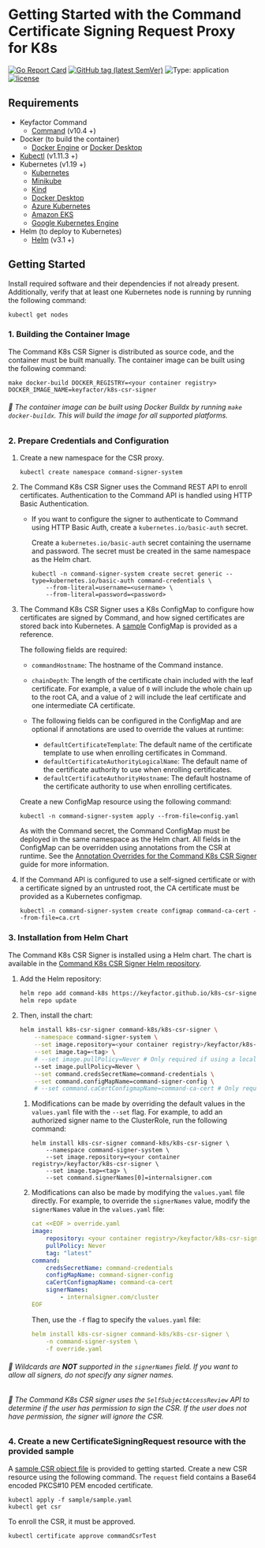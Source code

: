 # Getting Started with the Command Certificate Signing Request Proxy for K8s

[![Go Report Card](https://goreportcard.com/badge/github.com/Keyfactor/k8s-csr-signer)](https://goreportcard.com/report/github.com/Keyfactor/k8s-csr-signer) [![GitHub tag (latest SemVer)](https://img.shields.io/github/v/tag/keyfactor/k8s-csr-signer?label=release)](https://github.com/keyfactor/k8s-csr-signer/releases) ![Type: application](https://img.shields.io/badge/Type-application-informational?style=flat-square) [![license](https://img.shields.io/github/license/keyfactor/k8s-csr-signer.svg)]()

## Requirements
* Keyfactor Command
    * [Command](https://www.keyfactor.com/products/command/) (v10.4 +)
* Docker (to build the container)
    * [Docker Engine](https://docs.docker.com/engine/install/) or [Docker Desktop](https://docs.docker.com/desktop/)
* [Kubectl](https://kubernetes.io/docs/tasks/tools/install-kubectl/) (v1.11.3 +)
* Kubernetes (v1.19 +)
    * [Kubernetes](https://kubernetes.io/docs/tasks/tools/)
    * [Minikube](https://minikube.sigs.k8s.io/docs/start/)
    * [Kind](https://kind.sigs.k8s.io/docs/user/quick-start/)
    * [Docker Desktop](https://docs.docker.com/desktop/kubernetes/)
    * [Azure Kubernetes](https://azure.microsoft.com/en-us/products/kubernetes-service)
    * [Amazon EKS](https://aws.amazon.com/eks/)
    * [Google Kubernetes Engine](https://cloud.google.com/kubernetes-engine)
* Helm (to deploy to Kubernetes)
    * [Helm](https://helm.sh/docs/intro/install/) (v3.1 +)

## Getting Started
Install required software and their dependencies if not already present. Additionally, verify that at least one Kubernetes node is running by running the following command:

```shell
kubectl get nodes
```

### 1. Building the Container Image

The Command K8s CSR Signer is distributed as source code, and the container must be built manually. The container image can be built using the following command:
```shell
make docker-build DOCKER_REGISTRY=<your container registry> DOCKER_IMAGE_NAME=keyfactor/k8s-csr-signer
```

###### :pushpin: The container image can be built using Docker Buildx by running `make docker-buildx`. This will build the image for all supported platforms.

### 2. Prepare Credentials and Configuration

1. Create a new namespace for the CSR proxy.
    ```shell
    kubectl create namespace command-signer-system
    ```

2. The Command K8s CSR Signer uses the Command REST API to enroll certificates. Authentication to the Command API is handled using HTTP Basic Authentication.

    * If you want to configure the signer to authenticate to Command using HTTP Basic Auth, create a `kubernetes.io/basic-auth` secret.

      Create a `kubernetes.io/basic-auth` secret containing the username and password. The secret must be created in the same namespace as the Helm chart.

        ```shell
        kubectl -n command-signer-system create secret generic --type=kubernetes.io/basic-auth command-credentials \
            --from-literal=username=<username> \
            --from-literal=password=<password>
        ```

3. The Command K8s CSR Signer uses a K8s ConfigMap to configure how certificates are signed by Command, and how signed certificates are stored back into Kubernetes. A [sample](../command-signer-config.yaml) ConfigMap is provided as a reference.

   The following fields are required:
    * `commandHostname`: The hostname of the Command instance.
    * `chainDepth`: The length of the certificate chain included with the leaf certificate. For example, a value of `0` will include the whole chain up to the root CA, and a value of `2` will include the leaf certificate and one intermediate CA certificate.

    * The following fields can be configured in the ConfigMap and are optional if annotations are used to override the values at runtime:
        * `defaultCertificateTemplate`: The default name of the certificate template to use when enrolling certificates in Command.
        * `defaultCertificateAuthorityLogicalName`: The default name of the certificate authority to use when enrolling certificates.
        * `defaultCertificateAuthorityHostname`: The default hostname of the certificate authority to use when enrolling certificates.

   Create a new ConfigMap resource using the following command:
    ```shell
    kubectl -n command-signer-system apply --from-file=config.yaml
    ```

   As with the Command secret, the Command ConfigMap must be deployed in the same namespace as the Helm chart. All fields in the ConfigMap can be overridden using annotations from the CSR at runtime. See the [Annotation Overrides for the Command K8s CSR Signer](annotations.markdown) guide for more information.

4. If the Command API is configured to use a self-signed certificate or with a certificate signed by an untrusted root, the CA certificate must be provided as a Kubernetes configmap.

   ```shell
   kubectl -n command-signer-system create configmap command-ca-cert --from-file=ca.crt
   ```

### 3. Installation from Helm Chart

The Command K8s CSR Signer is installed using a Helm chart. The chart is available in the [Command K8s CSR Signer Helm repository](https://keyfactor.github.io/k8s-csr-signer/).

1. Add the Helm repository:

    ```bash
    helm repo add command-k8s https://keyfactor.github.io/k8s-csr-signer
    helm repo update
    ```

2. Then, install the chart:

    ```bash
    helm install k8s-csr-signer command-k8s/k8s-csr-signer \
        --namespace command-signer-system \
        --set image.repository=<your container registry>/keyfactor/k8s-csr-signer \
        --set image.tag=<tag> \
        # --set image.pullPolicy=Never # Only required if using a local image \
        --set image.pullPolicy=Never \
        --set command.credsSecretName=command-credentials \
        --set command.configMapName=command-signer-config \
        # --set command.caCertConfigmapName=command-ca-cert # Only required if Command API serves an untrusted certificate
    ```

   1. Modifications can be made by overriding the default values in the `values.yaml` file with the `--set` flag. For example, to add an authorized signer name to the ClusterRole, run the following command:

        ```shell
        helm install k8s-csr-signer command-k8s/k8s-csr-signer \
            --namespace command-signer-system \
            --set image.repository=<your container registry>/keyfactor/k8s-csr-signer \
            --set image.tag=<tag> \
            --set command.signerNames[0]=internalsigner.com
        ```

   2. Modifications can also be made by modifying the `values.yaml` file directly. For example, to override the
   `signerNames` value, modify the `signerNames` value in the `values.yaml` file:

        ```yaml
        cat <<EOF > override.yaml
        image:
            repository: <your container registry>/keyfactor/k8s-csr-signer
            pullPolicy: Never
            tag: "latest"
        command:
            credsSecretName: command-credentials
            configMapName: command-signer-config
            caCertConfigmapName: command-ca-cert
            signerNames:
                - internalsigner.com/cluster
        EOF
        ```

        Then, use the `-f` flag to specify the `values.yaml` file:

        ```yaml
        helm install k8s-csr-signer command-k8s/k8s-csr-signer \
            -n command-signer-system \
            -f override.yaml
        ```

###### :pushpin: Wildcards are **NOT** supported in the `signerNames` field. If you want to allow all signers, do not specify any signer names.

###### :pushpin: The Command K8s CSR signer uses the `SelfSubjectAccessReview` API to determine if the user has permission to sign the CSR. If the user does not have permission, the signer will ignore the CSR.

### 4. Create a new CertificateSigningRequest resource with the provided sample
A [sample CSR object file](../sample/sample.yaml) is provided to getting started. Create a new CSR resource using the following command. The `request` field contains a Base64 encoded PKCS#10 PEM encoded certificate.
```shell
kubectl apply -f sample/sample.yaml
kubectl get csr
```
To enroll the CSR, it must be approved.
```shell
kubectl certificate approve commandCsrTest
```